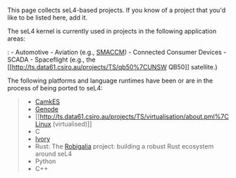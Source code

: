 This page collects seL4-based projects. If you know of a project that
you'd like to be listed here, add it.

The seL4 kernel is currently used in projects in the following application areas:

:   -   Automotive
    -   Aviation (e.g.,
        [SMACCM](http://ts.data61.csiro.au/projects/TS/SMACCM/))
    -   Connected Consumer Devices
    -   SCADA
    -   Spaceflight (e.g., the
        \[\[<http://ts.data61.csiro.au/projects/TS/qb50%7CUNSW>
        QB50\]\] satellite.)

The following platforms and language runtimes have been or are in the
process of being ported to seL4:

> -   [CamkES](http://ts.data61.csiro.au/projects/TS/trustcomp.pml)
> -   [Genode](http://genode.org/about/index)
> -   \[\[<http://ts.data61.csiro.au/projects/TS/virtualisation/about.pml%7CLinux>
>     (virtualised)\]\]
> -   C
> -   [Ivory](http://ivorylang.org/ivory-introduction.html)
> -   Rust: The [Robigalia](https://robigalia.org/) project:
>     building a robust Rust ecosystem around seL4
> -   Python
> -   C++

